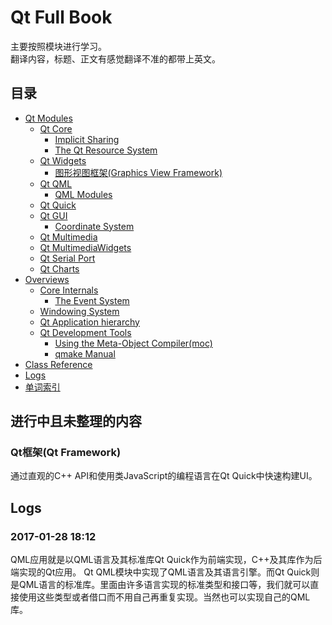 # Qt Full Book
主要按照模块进行学习。  
翻译内容，标题、正文有感觉翻译不准的都带上英文。  
## 目录
* [Qt Modules](QtModules.md)
    * [Qt Core](QtCore.md)
        * [Implicit Sharing](ImplicitSharing.md)
        * [The Qt Resource System](ResourceSystem.md)
    * [Qt Widgets](QtWidgets.md)
        * [图形视图框架(Graphics View Framework)](GraphicsViewFramework.md)
    * [Qt QML](QtQml/QtQml.md)
        * [QML Modules](QtQml/QmlModules.md)
    * [Qt Quick](QtQuick.md)
    * [Qt GUI](QtGUI.md)
        * [Coordinate System](QtGUI_CoordsSys.md)
    * [Qt Multimedia](QtMultimedia.md)
    * [Qt MultimediaWidgets](QtMultimediaWidgets.md)
    * [Qt Serial Port](QtSerialPort.md)
    * [Qt Charts](QtCharts.md)
* [Overviews](Overviews.md)
    * [Core Internals](CoreInternals.md)
        * [The Event System](EventSystem.md)
    * [Windowing System](WindowingSystem.md)
    * [Qt Application hierarchy](AppHierarchy.md)
    * [Qt Development Tools](DevTools.md)
        * [Using the Meta-Object Compiler(moc)](Qt_moc.md)
        * [qmake Manual](qmake.md)
* [Class Reference](QtClassReference.md)
* [Logs](Logs.md)
* [单词索引](UnknownWords.md)

## 进行中且未整理的内容

### Qt框架(Qt Framework)
通过直观的C++ API和使用类JavaScript的编程语言在Qt Quick中快速构建UI。

## Logs
### 2017-01-28 18:12
QML应用就是以QML语言及其标准库Qt Quick作为前端实现，C++及其库作为后端实现的Qt应用。
Qt QML模块中实现了QML语言及其语言引擎。而Qt Quick则是QML语言的标准库。里面由许多语言实现的标准类型和接口等，我们就可以直接使用这些类型或者借口而不用自己再重复实现。当然也可以实现自己的QML库。

